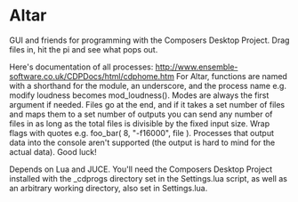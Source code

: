 # Altar
GUI and friends for programming with the Composers Desktop Project. Drag files in, hit the pi and see what pops out. 

Here's documentation of all processes: http://www.ensemble-software.co.uk/CDPDocs/html/cdphome.htm
For Altar, functions are named with a shorthand for the module, an underscore, and the process name e.g. modify loudness becomes mod_loudness(). Modes are always the first argument if needed. Files go at the end, and if it takes a set number of files and maps them to a set number of outputs you can send any number of files in as long as the total files is divisible by the fixed input size. Wrap flags with quotes e.g. foo_bar( 8, "-f16000", file ). Processes that output data into the console aren't supported (the output is hard to mind for the actual data). Good luck!

Depends on Lua and JUCE. You'll need the Composers Desktop Project installed with the _cdprogs directory set in the Settings.lua script, as well as an arbitrary working directory, also set in Settings.lua. 
